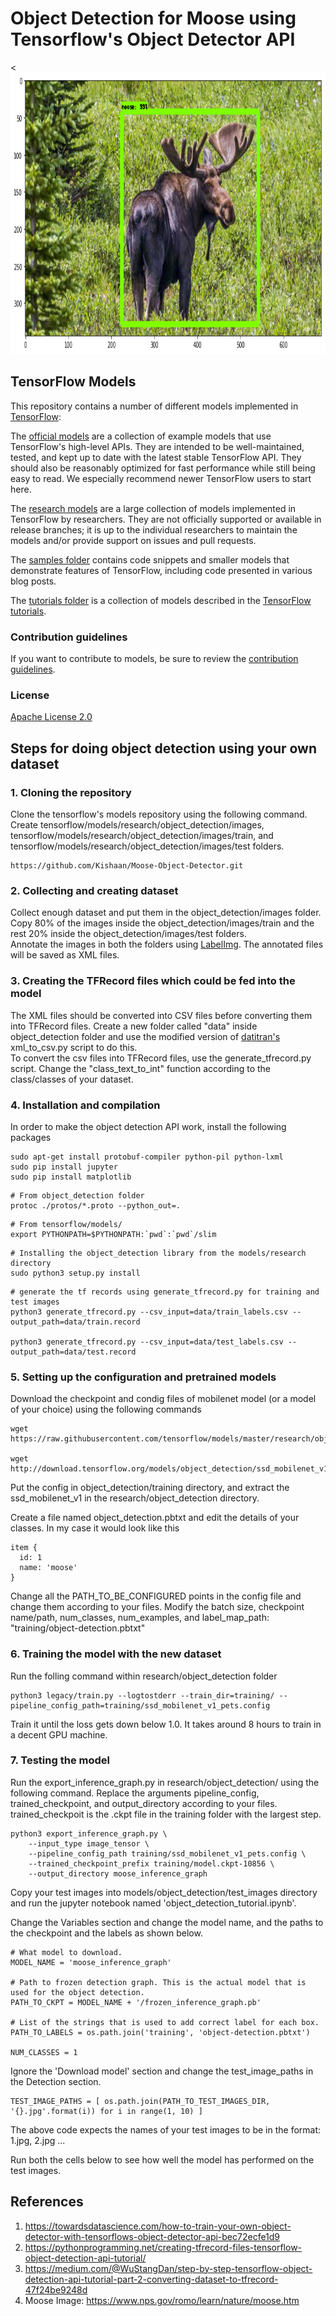 # Object Detection for Moose using Tensorflow's Object Detector API

<<img src="https://github.com/Kishaan/Moose-Object-Detector/blob/master/object_detection/test_images/result.png" width="900" height="450">

## TensorFlow Models

This repository contains a number of different models implemented in [TensorFlow](https://www.tensorflow.org):

The [official models](official) are a collection of example models that use TensorFlow's high-level APIs. They are intended to be well-maintained, tested, and kept up to date with the latest stable TensorFlow API. They should also be reasonably optimized for fast performance while still being easy to read. We especially recommend newer TensorFlow users to start here.

The [research models](https://github.com/tensorflow/models/tree/master/research) are a large collection of models implemented in TensorFlow by researchers. They are not officially supported or available in release branches; it is up to the individual researchers to maintain the models and/or provide support on issues and pull requests.

The [samples folder](samples) contains code snippets and smaller models that demonstrate features of TensorFlow, including code presented in various blog posts.

The [tutorials folder](tutorials) is a collection of models described in the [TensorFlow tutorials](https://www.tensorflow.org/tutorials/).

### Contribution guidelines

If you want to contribute to models, be sure to review the [contribution guidelines](CONTRIBUTING.md).

### License

[Apache License 2.0](LICENSE)


## Steps for doing object detection using your own dataset

### 1. Cloning the repository

Clone the tensorflow's models repository using the following command.  
Create tensorflow/models/research/object_detection/images, tensorflow/models/research/object_detection/images/train, and tensorflow/models/research/object_detection/images/test folders.  

```
https://github.com/Kishaan/Moose-Object-Detector.git
```

### 2. Collecting and creating dataset

Collect enough dataset and put them in the object_detection/images folder.    
Copy 80% of the images inside the object_detection/images/train and the rest 20% inside the object_detection/images/test folders.  
Annotate the images in both the folders using [LabelImg](https://github.com/tzutalin/labelImg). The annotated files will be saved as XML files.  

### 3. Creating the TFRecord files which could be fed into the model

The XML files should be converted into CSV files before converting them into TFRecord files. Create a new folder called "data" inside object_detection folder and use the modified version of [datitran's](https://github.com/datitran/raccoon_dataset) xml_to_csv.py script to do this.  
To convert the csv files into TFRecord files, use the generate_tfrecord.py script. Change the "class_text_to_int" function according to the class/classes of your dataset.  

### 4. Installation and compilation

In order to make the object detection API work, install the following packages  

```
sudo apt-get install protobuf-compiler python-pil python-lxml
sudo pip install jupyter
sudo pip install matplotlib
```

```
# From object_detection folder
protoc ./protos/*.proto --python_out=.
```

```
# From tensorflow/models/
export PYTHONPATH=$PYTHONPATH:`pwd`:`pwd`/slim
```

```
# Installing the object_detection library from the models/research directory 
sudo python3 setup.py install
```

```
# generate the tf records using generate_tfrecord.py for training and test images
python3 generate_tfrecord.py --csv_input=data/train_labels.csv --output_path=data/train.record

python3 generate_tfrecord.py --csv_input=data/test_labels.csv --output_path=data/test.record
```

### 5. Setting up the configuration and pretrained models

Download the checkpoint and condig files of mobilenet model (or a model of your choice) using the following commands  

```
wget https://raw.githubusercontent.com/tensorflow/models/master/research/object_detection/samples/configs/ssd_mobilenet_v1_pets.config

wget http://download.tensorflow.org/models/object_detection/ssd_mobilenet_v1_coco_11_06_2017.tar.gz
```
 
Put the config in object_detection/training directory, and extract the ssd_mobilenet_v1 in the research/object_detection directory.  

Create a file named object_detection.pbtxt and edit the details of your classes. In my case it would look like this

```
item {
  id: 1
  name: 'moose'
}
```

Change all the PATH_TO_BE_CONFIGURED points in the config file and change them according to your files. Modify the batch size, checkpoint name/path, num_classes, num_examples, and label_map_path: "training/object-detection.pbtxt"  

### 6. Training the model with the new dataset

Run the folling command within research/object_detection folder  

```
python3 legacy/train.py --logtostderr --train_dir=training/ --pipeline_config_path=training/ssd_mobilenet_v1_pets.config
```

Train it until the loss gets down below 1.0. It takes around 8 hours to train in a decent GPU machine.  

### 7. Testing the model

Run the export_inference_graph.py in research/object_detection/ using the following command. Replace the arguments pipeline_config, trained_checkpoint, and output_directory according to your files. trained_checkpoit is the .ckpt file in the training folder with the largest step.  

```
python3 export_inference_graph.py \
    --input_type image_tensor \
    --pipeline_config_path training/ssd_mobilenet_v1_pets.config \
    --trained_checkpoint_prefix training/model.ckpt-10856 \
    --output_directory moose_inference_graph
```

Copy your test images into models/object_detection/test_images directory and run the jupyter notebook named 'object_detection_tutorial.ipynb'.  

Change the Variables section and change the model name, and the paths to the checkpoint and the labels as shown below.  

```
# What model to download.
MODEL_NAME = 'moose_inference_graph'

# Path to frozen detection graph. This is the actual model that is used for the object detection.
PATH_TO_CKPT = MODEL_NAME + '/frozen_inference_graph.pb'

# List of the strings that is used to add correct label for each box.
PATH_TO_LABELS = os.path.join('training', 'object-detection.pbtxt')

NUM_CLASSES = 1
``` 

Ignore the 'Download model' section and change the test_image_paths in the Detection section.    

```
TEST_IMAGE_PATHS = [ os.path.join(PATH_TO_TEST_IMAGES_DIR, '{}.jpg'.format(i)) for i in range(1, 10) ]
```

The above code expects the names of your test images to be in the format: 1.jpg, 2.jpg ...  

Run both the cells below to see how well the model has performed on the test images.     

## References

1. https://towardsdatascience.com/how-to-train-your-own-object-detector-with-tensorflows-object-detector-api-bec72ecfe1d9
2. https://pythonprogramming.net/creating-tfrecord-files-tensorflow-object-detection-api-tutorial/
3. https://medium.com/@WuStangDan/step-by-step-tensorflow-object-detection-api-tutorial-part-2-converting-dataset-to-tfrecord-47f24be9248d
4. Moose Image: https://www.nps.gov/romo/learn/nature/moose.htm